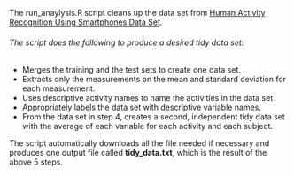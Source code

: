 
The run_anaylysis.R script cleans up the data set from [Human Activity Recognition Using Smartphones Data Set](http://archive.ics.uci.edu/ml/datasets/Human+Activity+Recognition+Using+Smartphones).

###### The script does the following to produce a desired tidy data set:
* Merges the training and the test sets to create one data set.
* Extracts only the measurements on the mean and standard deviation for each measurement. 
* Uses descriptive activity names to name the activities in the data set
* Appropriately labels the data set with descriptive variable names.
* From the data set in step 4, creates a second, independent tidy data set with the average of each variable for each activity and each subject.

The script automatically downloads all the file needed if necessary and produces one output file called **tidy_data.txt**, which is the result of the above 5 steps.